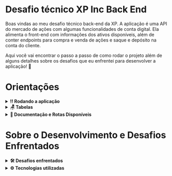 # Desafio técnico XP Inc Back End

Boas vindas ao meu desafio técnico back-end da XP. A aplicação é uma API do mercado de ações com algumas funcionalidades de conta digital. Ela alimenta o front-end com informações dos ativos disponíveis, além de conter endpoints para compra e venda de ações e saque e depósito na conta do cliente. 

Aqui você vai encontrar o passo a passo de como rodar o projeto além de alguns detalhes sobre os desafios que eu enfrentei para desenvolver a aplicação! 🚀

# Orientações

<details>
  <summary><strong>‼️ Rodando a aplicação</strong></summary><br />

  1. Clone o repositório

  - `git clone https://github.com/joaogrs/desafioXPIncBackend.git`.
  - Entre na pasta do repositório que você acabou de clonar:
    - `cd desafioXPIncBackend`

  2. Instale as dependências

  - `npm install`

  3. Crie um arquivo .env na raiz do projeto
  - Ele deve conter as seguintes informações: 
   - MYSQL_HOST= ( O seu host )
   - MYSQL_USER= (Seu usuário do MYSQL)
   - MYSQL_PASSWORD= (Sua senha do MYSQL)
   - MYSQL_DATABASE= InvestimentManager
   - PORT= (Em qual porta a aplicação vai rodar)
     
  4. Faça a criação do banco dentro do MYSql
  - Na raiz do projeto existe um arquivo InvestimentManager.Sql
  - As querys são as mesmas da sessão Tabelas desse README
    - Essas são as querys necessárias para a criação do banco de dados da aplicação
    - Copie as informações e rode dentro de um servidor SQL. 
  
  5. Rodando a aplicação
  - `npm start`
  
</details>

<details>
  <summary><strong>🪑 Tabelas</strong></summary><br />
  
  O banco terá 7 tabelas. clientes, compras, vendas, investimentos, his_deposito, hist_saque, ativos_disponiveis
  
  ```sql
  DROP DATABASE IF EXISTS InvestimentManager;

  CREATE DATABASE InvestimentManager;

  USE InvestimentManager;

  CREATE TABLE clientes (
      codCliente INT NOT NULL auto_increment,
      saldo FLOAT NOT NULL,
      username VARCHAR(30) NOT NULL,
      password VARCHAR(30) NOT NULL,
      PRIMARY KEY(codCliente)
  ) ENGINE=INNODB;

  CREATE TABLE ativos_disponiveis (
      id INT NOT NULL auto_increment,
      nome VARCHAR(30) NOT NULL,
      qtdeAtivo INT NOT NULL,
      valor DOUBLE NOT NULL,
      PRIMARY KEY(id)
  ) ENGINE=INNODB;

  CREATE TABLE compras (
      id INT NOT NULL auto_increment,
      codCliente INT NOT NULL,
      codAtivo INT NOT NULL,
      qtdeAtivo INT NOT NULL,
	  PRIMARY KEY(id),
      FOREIGN KEY (codCliente)
          REFERENCES clientes (codCliente)
          ON DELETE CASCADE,
      FOREIGN KEY (codAtivo)
          REFERENCES ativos_disponiveis (id)
          ON DELETE CASCADE
  )  ENGINE=INNODB;

  CREATE TABLE vendas (
      id INT NOT NULL auto_increment,
      CodCliente INT NOT NULL,
      CodAtivo INT NOT NULL,
	  QtdeAtivo INT NOT NULL,
	  PRIMARY KEY(id),
      FOREIGN KEY (CodCliente)
          REFERENCES clientes (codCliente)
          ON DELETE CASCADE,
      FOREIGN KEY (CodAtivo)
          REFERENCES ativos_disponiveis (id)
          ON DELETE CASCADE
  )  ENGINE=INNODB;

  CREATE TABLE investimentos (
      id INT NOT NULL auto_increment,
      CodCliente INT NOT NULL,
      CodAtivo INT NOT NULL,
	  QtdeAtivo INT NOT NULL,
      Valor DOUBLE NOT NULL,
      PRIMARY KEY(id),
      FOREIGN KEY (CodCliente)
          REFERENCES clientes (codCliente)
          ON DELETE CASCADE,
      FOREIGN KEY (CodAtivo)
          REFERENCES ativos_disponiveis (id)
          ON DELETE CASCADE
  )  ENGINE=INNODB;

  CREATE TABLE hist_deposito (
      id INT NOT NULL auto_increment,
      CodCliente INT NOT NULL,
      Valor DOUBLE NOT NULL,
       PRIMARY KEY(id),
      FOREIGN KEY (CodCliente)
          REFERENCES clientes (codCliente)
          ON DELETE CASCADE
  )  ENGINE=INNODB;

  CREATE TABLE hist_saque (
      id INT NOT NULL auto_increment,
      CodCliente INT NOT NULL,
      Valor DOUBLE NOT NULL,
      PRIMARY KEY(id),
      FOREIGN KEY (CodCliente)
          REFERENCES clientes (codCliente)
          ON DELETE CASCADE
  )  ENGINE=INNODB;

  SET SQL_SAFE_UPDATES = 0;

  INSERT INTO InvestimentManager.ativos_disponiveis (nome, qtdeAtivo, valor) VALUES
      ("XPIN", 1340985, 16.94),
      ("XPED", 50430, 5.75),
      ("RICO", 1203945, 9.60),
      ("TRYB", 13407, 10.39),
      ("GOOG", 50430948, 40.84),
      ("MTP4", 1203945, 23.93),
      ("SEF3", 103244, 3.40),
      ("META", 132394, 50.98),
      ("PTR4", 102938495, 28.60),
      ("ITU4", 3294329, 22.85),
      ("UNM3", 312432, 14.57),
      ("PATX", 10, 3.1),
      ("VSPO", 0, 10);
```
</details>

<details>
  <summary><strong>📁 Documentação e Rotas Disponíveis</strong></summary><br />
  
  A documentação contendo todas as rotas e a estrutura do banco foi feita com a utilização do Swagger.
  
  Na raiz do projeto também contém uma pasta imgs com um print de todas as rotas. 
  
  1. Rode a aplicação
    - `npm start`
  
  2. Entre na rota do Swagger UI
    - /docs
</details>

# Sobre o Desenvolvimento e Desafios Enfrentados

<details>
  <summary><strong>🛠 Desafios enfrentados</strong></summary><br />
  
  O primeiro desafio que encontrei na realização do case foi a decisão de quais técnologias usar. Decidi por utilizar express com javascript sem o uso de ORM. Foi uma  decisão tomada pensando em priorizar as funcionalidades da API ao invés de adicionar uma complexidade no código que poderia atrasar o desenvolvimento da aplicação e dos requisitos bonûs que eu também queria realizar. 

Após isso, pensar a estrutura do banco de dados também foi um processo desafiador. O primeiro passo foi construir um diagrama de entidade relacionamento a mão para entender quais eram os campos necessários e como as tabelas iam conversar entre si. A maior dificuldade aqui foi entender como o post de compras e vendas iam alterar as tabelas. A solução dada foi criar tabelas de histórico de compra e venda, onde o post insere os dados, e uma terceira tabela de carteira de investimentos, onde ficam as quantidades e valor total de investimentos de cada cliente. Caso seja a primeira vez que um cliente está comprando determinado ativo é feita uma inserção na carteira. Caso ele já possua o ativo, é atualizada a quantidade e o valor total ao comprar ou vender um ativo. A estrutura de saque e depósito é parecida, porém alterando o saldo em uma tabela de clientes.

Passado esse momento de decisões e já com o formato do projeto em mente iniciei sua estrutura. Para o desenvolvimento usei o eslint para a qualidade do código e o nodemon para ir rodando a api enquanto desenvolvia. Além disso, o projeto foi feito utilizando a arquitetura MSC, separando a API em camadas com funcionalidades distintas.

A partir daí o desenvolvimento correu de forma mais tranquila já que eu tinha bastante familiaridade com a estrutura e tecnologias que eu estava usando. Algumas lógicas que me marcaram nessa etapa de desenvolvimento foram as que alteram o saldo e a qtde dos ativos na carteira ao realizar os posts. Terminei os requisitos obrigatórios com cerca de 3 dias de projeto e já comecei a pensar quais seriam os próximos passos.

Depois disso, optei por realizar o máximo de validações possíveis (campos faltantes, valores negativos, tipos errados, etc) utilizando middlewares. Apesar de ter um bom conhecimento na lib joi, que testa os campos automaticamente, preferi fazer as validações a mão já que eram relativamente simples.

Com as validações feitas, comecei a implementação do JWT com uma rota extra de login (usuário, senha) onde é retornado o token. Depois disso foi só adicionar um middleware de validação de token nas rotas que eram necessárias. Nesse mesmo dia foram preenchidos os ativos disponiveis para o front, além de uma rota GET que retorna tais ativos.

Em seguida foi dado inicio aos testes unitários divididos por camada MSC, a implementação do Swagger, criação desse README.
</details>

<details>
  <summary><strong>⚙️ Tecnologias utilizadas</strong></summary><br />
  
  - Javascript
  - NodeJs
  - Express
  - JWT
  - Swagger
  - Sinon
  - Mocha 
  - Chai
  - Eslint
  - MySql
  - Bcrypto
  
</details>
